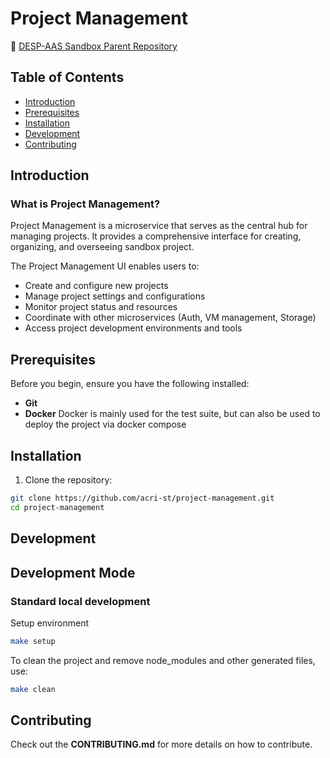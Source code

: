 # Project Management

📌 [DESP-AAS Sandbox Parent Repository](https://github.com/acri-st/DESP-AAS-Sandbox)

## Table of Contents

- [Introduction](#Introduction)
- [Prerequisites](#prerequisites)
- [Installation](#installation)
- [Development](#development)
- [Contributing](#contributing)

## Introduction

### What is Project Management?

Project Management is a microservice that serves as the central hub for managing projects. It provides a comprehensive interface for creating, organizing, and overseeing sandbox project.

The Project Management UI enables users to:
- Create and configure new projects
- Manage project settings and configurations
- Monitor project status and resources
- Coordinate with other microservices (Auth, VM management, Storage)
- Access project development environments and tools

## Prerequisites

Before you begin, ensure you have the following installed:
- **Git** 
- **Docker** Docker is mainly used for the test suite, but can also be used to deploy the project via docker compose

## Installation

1. Clone the repository:
```bash
git clone https://github.com/acri-st/project-management.git
cd project-management
```

## Development

## Development Mode

### Standard local development

Setup environment
```bash
make setup
```

To clean the project and remove node_modules and other generated files, use:
```bash
make clean
```

## Contributing

Check out the **CONTRIBUTING.md** for more details on how to contribute.
